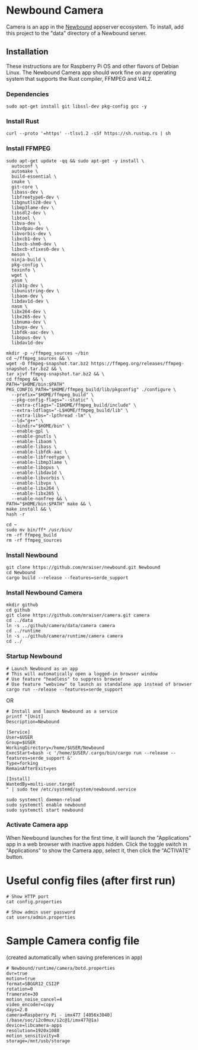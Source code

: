 # Newbound Camera

Camera is an app in the [Newbound](https://github.com/mraiser/newbound) appserver ecosystem. To install, add this project to the "data" directory of a Newbound server.

## Installation
These instructions are for Raspberry Pi OS and other flavors of Debian Linux. The Newbound Camera app should work fine on any operating system that supports the Rust compiler, FFMPEG and V4L2.

### Dependencies
    
    sudo apt-get install git libssl-dev pkg-config gcc -y

### Install Rust
    
    curl --proto '=https' --tlsv1.2 -sSf https://sh.rustup.rs | sh

### Install FFMPEG    

    sudo apt-get update -qq && sudo apt-get -y install \
      autoconf \
      automake \
      build-essential \
      cmake \
      git-core \
      libass-dev \
      libfreetype6-dev \
      libgnutls28-dev \
      libmp3lame-dev \
      libsdl2-dev \
      libtool \
      libva-dev \
      libvdpau-dev \
      libvorbis-dev \
      libxcb1-dev \
      libxcb-shm0-dev \
      libxcb-xfixes0-dev \
      meson \
      ninja-build \
      pkg-config \
      texinfo \
      wget \
      yasm \
      zlib1g-dev \
      libunistring-dev \
      libaom-dev \
      libdav1d-dev \
      nasm \
      libx264-dev \
      libx265-dev \
      libnuma-dev \
      libvpx-dev \
      libfdk-aac-dev \
      libopus-dev \
      libdav1d-dev 
      
    mkdir -p ~/ffmpeg_sources ~/bin
    cd ~/ffmpeg_sources && \
    wget -O ffmpeg-snapshot.tar.bz2 https://ffmpeg.org/releases/ffmpeg-snapshot.tar.bz2 && \
    tar xjvf ffmpeg-snapshot.tar.bz2 && \
    cd ffmpeg && \
    PATH="$HOME/bin:$PATH" PKG_CONFIG_PATH="$HOME/ffmpeg_build/lib/pkgconfig" ./configure \
      --prefix="$HOME/ffmpeg_build" \
      --pkg-config-flags="--static" \
      --extra-cflags="-I$HOME/ffmpeg_build/include" \
      --extra-ldflags="-L$HOME/ffmpeg_build/lib" \
      --extra-libs="-lpthread -lm" \
      --ld="g++" \
      --bindir="$HOME/bin" \
      --enable-gpl \
      --enable-gnutls \
      --enable-libaom \
      --enable-libass \
      --enable-libfdk-aac \
      --enable-libfreetype \
      --enable-libmp3lame \
      --enable-libopus \
      --enable-libdav1d \
      --enable-libvorbis \
      --enable-libvpx \
      --enable-libx264 \
      --enable-libx265 \
      --enable-nonfree && \
    PATH="$HOME/bin:$PATH" make && \
    make install && \
    hash -r

    cd ~
    sudo mv bin/ff* /usr/bin/
    rm -rf ffmpeg_build
    rm -rf ffmpeg_sources

### Install Newbound

    git clone https://github.com/mraiser/newbound.git Newbound
    cd Newbound
    cargo build --release --features=serde_support

### Install Newbound Camera

    mkdir github
    cd github
    git clone https://github.com/mraiser/camera.git camera
    cd ../data
    ln -s ../github/camera/data/camera camera
    cd ../runtime
    ln -s ../github/camera/runtime/camera camera
    cd ../

### Startup Newbound

    # Launch Newbound as an app
    # This will automatically open a logged-in browser window
    # Use feature "headless" to suppress browser
    # Use feature "webview" to launch as standalone app instead of browser 
    cargo run --release --features=serde_support

OR

    # Install and launch Newbound as a service
    printf "[Unit]
    Description=Newbound

    [Service]
    User=$USER
    Group=$USER
    WorkingDirectory=/home/$USER/Newbound
    ExecStart=bash -c '/home/$USER/.cargo/bin/cargo run --release --features=serde_support &'
    Type=forking
    RemainAfterExit=yes

    [Install]
    WantedBy=multi-user.target
    " | sudo tee /etc/systemd/system/newbound.service
    
    sudo systemctl daemon-reload
    sudo systemctl enable newbound
    sudo systemctl start newbound

### Activate Camera app
When Newbound launches for the first time, it will launch the "Applications" app in a web browser with  inactive apps hidden. Click the toggle switch in "Applications" to show the Camera app, select it, then click the "ACTIVATE" button.

# Useful config files (after first run)

    # Show HTTP port
    cat config.properties

    # Show admin user password
    cat users/admin.properties

# Sample Camera config file 
(created automatically when saving preferences in app)

    # Newbound/runtime/camera/botd.properties
    dvr=true
    motion=true
    format=SBGGR12_CSI2P
    rotation=0
    framerate=30
    motion_noise_cancel=4
    video_encoder=copy
    days=2.0
    camera=Raspberry Pi - imx477 [4056x3040] (/base/soc/i2c0mux/i2c@1/imx477@1a)
    device=libcamera-apps
    resolution=1920x1080
    motion_sensitivity=8
    storage=/mnt/usb/storage

